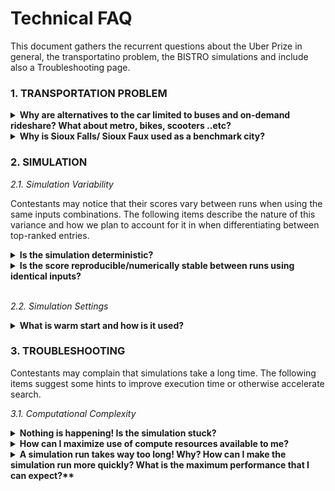 # Technical FAQ

This document gathers the recurrent questions about the Uber Prize in general, the transportatino problem, the BISTRO simulations and include also a Troubleshooting page.


### 1. TRANSPORTATION PROBLEM
<details>
<summary><strong>Why are alternatives to the car limited to buses and on-demand rideshare? What about metro, bikes, scooters ..etc?</strong></summary>
<br>
to be filled
</details>


<details>
<summary><strong>Why is Sioux Falls/ Sioux Faux used as a benchmark city?</strong></summary>
<br>
to be filled
</details>

### 2. SIMULATION

*2.1. Simulation Variability*

Contestants may notice that their scores vary between runs when using the same inputs combinations. The following items describe the nature of this variance and how we plan to account for it in when differentiating between top-ranked entries.

<details>
<summary><strong>Is the simulation deterministic?</strong></summary>
<br>
to be filled
</details>

<details>
<summary><strong>Is the score reproducible/numerically stable between runs using identical inputs?</strong></summary>
<br>
to be filled
</details><br>

*2.2. Simulation Settings*

<details>
<summary><strong>What is warm start and how is it used?</strong></summary>
<br>
to be filled
</details>



### 3. TROUBLESHOOTING

Contestants may complain that simulations take a long time. The following items suggest some hints to improve execution time or otherwise accelerate search.

*3.1. Computational Complexity*

<details>
<summary><strong>Nothing is happening! Is the simulation stuck?</strong></summary>
<br>
to be filled
</details>

<details>
<summary><strong>How can I maximize use of compute resources available to me?</strong></summary>
<br>
to be filled
</details>

<details>
<summary><strong>A simulation run takes way too long! Why? How can I make the simulation run more quickly? What is the maximum performance that I can expect?**</summary>
<br>
to be filled
</details>


